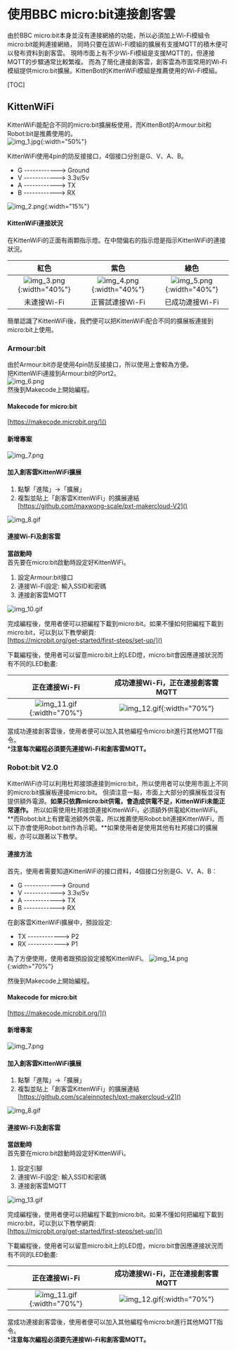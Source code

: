 # 使用BBC micro:bit連接創客雲
由於BBC
micro:bit本身並沒有連接網絡的功能，所以必須加上Wi-Fi模組令micro:bit能夠連接網絡，
同時只要在該Wi-Fi模組的擴展有支援MQTT的積木便可以發布資料到創客雲。
現時市面上有不少Wi-Fi模組是支援MQTT的，但連接MQTT的步驟通常比較繁複。
而為了簡化連接創客雲，創客雲為市面常用的Wi-Fi模組提供micro:bit擴展。KittenBot的KittenWiFi模組是推薦使用的Wi-Fi模組。

[TOC]
## KittenWiFi
KittenWiFi能配合不同的micro:bit擴展板使用，而KittenBot的Armour:bit和Robot:bit是推薦使用的。  
![img_1.jpg](img/img_1.jpg){:width="50%"}

KittenWiFi使用4pin的防反接接口，4個接口分別是G、V、A、B。

* G ------------> Ground
* V ------------> 3.3v/5v
* A ------------> TX
* B ------------> RX

![img_2.png](img/img_2.png){:width="15%"}

#### KittenWiFi連接狀況
在KittenWiFi的正面有兩顆指示燈。在中間偏右的指示燈是指示KittenWiFi的連接狀況。

|                    紅色                    |                   紫色                    |                    綠色                    |
|:-----------------------------------------:|:-----------------------------------------:|:-----------------------------------------:|
| ![img_3.png](img/img_3.png){:width="40%"} | ![img_4.png](img/img_4.png){:width="40%"} | ![img_5.png](img/img_5.png){:width="40%"} |
|                未連接Wi-Fi                 |              正嘗試連接Wi-Fi               |               已成功連接Wi-Fi               |

簡單認識了KittenWiFi後，我們便可以把KittenWiFi配合不同的擴展板連接到micro:bit上使用。

### Armour:bit
由於Armour:bit亦是使用4pin防反接接口，所以使用上會較為方便。  
把KittenWiFi連接到Armour:bit的Port2。  
![img_6.png](img/img_6.png)  
然後到Makecode上開始編程。

#### Makecode for micro:bit
[https://makecode.microbit.org/]()

#### 新增專案
![img_7.png](img/img_7.png)

#### 加入創客雲KittenWiFi擴展
1. 點撃「進階」->「擴展」
2. 複製並貼上「創客雲KittenWiFi」的擴展連結  
   [https://github.com/maxwong-scale/pxt-makercloud-V2]()

![img_8.gif](img/img_8.gif)

#### 連接Wi-Fi及創客雲
**當啟動時**  
首先要在micro:bit啟動時設定好KittenWiFi。

1. 設定Armour:bit接口
2. 連接Wi-Fi設定: 輸入SSID和密碼
3. 連接創客雲MQTT

![img_10.gif](img/img_10.gif)

完成編程後，使用者便可以把編程下載到micro:bit。如果不懂如何把編程下載到micro:bit，可以到以下教學網頁:  
[https://microbit.org/get-started/first-steps/set-up/]()

下載編程後，使用者可以留意micro:bit上的LED燈，micro:bit會因應連接狀況而有不同的LED動畫:

|                正在連接Wi-Fi                 |        成功連接Wi-Fi，正在連接創客雲MQTT        |
|:-------------------------------------------:|:-------------------------------------------:|
| ![img_11.gif](img/img_11.gif){:width="70%"} | ![img_12.gif](img/img_12.gif){:width="70%"} |

當成功連接創客雲後，使用者便可以加入其他編程令micro:bit進行其他MQTT指令。  
***注意每次編程必須要先連接Wi-Fi和創客雲MQTT。**


### Robot:bit V2.0
KittenWiFi亦可以利用杜邦接頭連接到micro:bit，所以使用者可以使用市面上不同的micro:bit擴展板連接micro:bit。
但須注意一點，市面上大部分的擴展板並沒有提供額外電源。**如果只依靠micro:bit供電，會造成供電不足，KittenWiFi未能正常運作。**
所以如需使用杜邦接頭連接KittenWiFi，必須額外供電給KittenWiFi。  
**而Robot:bit上有鋰電池額外供電，所以推薦使用Robot:bit連接KittenWiFi，而以下亦會使用Robot:bit作為示範。**如果使用者是使用其他有杜邦接口的擴展板，亦可以跟著以下教學。  

#### 連接方法
首先，使用者需要知道KittenWiFi的接口資料，4個接口分別是G、V、A、B：

* G ------------> Ground
* V ------------> 3.3v/5v
* A ------------> TX
* B ------------> RX

在創客雲KittenWiFi擴展中，預設設定:

* TX ------------> P2
* RX ------------> P1

為了方便使用，使用者跟預設設定接駁KittenWiFi。
![img_14.png](img/img_14.png){:width="70%"}

然後到Makecode上開始編程。

#### Makecode for micro:bit
[https://makecode.microbit.org/]()

#### 新增專案
![img_7.png](img/img_7.png)

#### 加入創客雲KittenWiFi擴展
1. 點撃「進階」->「擴展」
2. 複製並貼上「創客雲KittenWiFi」的擴展連結  
   [https://github.com/scaleinnotech/pxt-makercloud-v2]()

![img_8.gif](img/img_8.gif)

#### 連接Wi-Fi及創客雲
**當啟動時**  
首先要在micro:bit啟動時設定好KittenWiFi。

1. 設定引腳
2. 連接Wi-Fi設定: 輸入SSID和密碼
3. 連接創客雲MQTT

![img_13.gif](img/img_13.gif)

完成編程後，使用者便可以把編程下載到micro:bit。如果不懂如何把編程下載到micro:bit，可以到以下教學網頁:  
[https://microbit.org/get-started/first-steps/set-up/]()

下載編程後，使用者可以留意micro:bit上的LED燈，micro:bit會因應連接狀況而有不同的LED動畫:

|                正在連接Wi-Fi                 |        成功連接Wi-Fi，正在連接創客雲MQTT        |
|:-------------------------------------------:|:-------------------------------------------:|
| ![img_11.gif](img/img_11.gif){:width="70%"} | ![img_12.gif](img/img_12.gif){:width="70%"} |

當成功連接創客雲後，使用者便可以加入其他編程令micro:bit進行其他MQTT指令。  
***注意每次編程必須要先連接Wi-Fi和創客雲MQTT。**